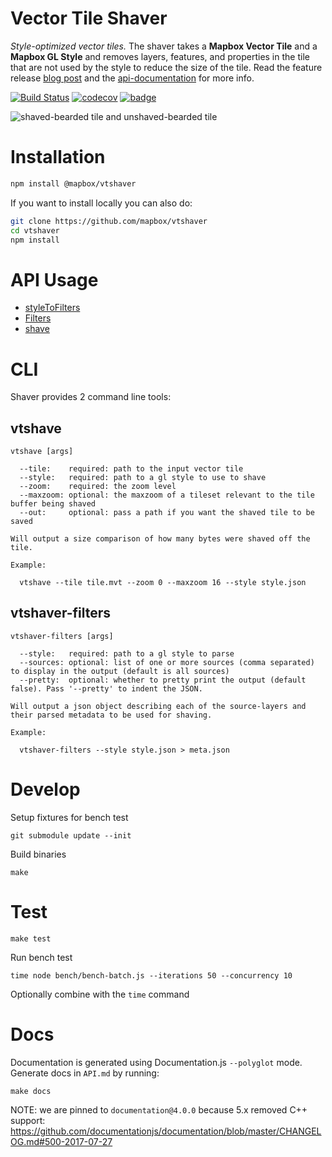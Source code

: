 # Vector Tile Shaver

*Style-optimized vector tiles.* The shaver takes a **Mapbox Vector Tile** and a **Mapbox GL Style** and removes layers, features, and properties in the tile that are not used by the style to reduce the size of the tile. Read the feature release [blog post](https://blog.mapbox.com/style-optimized-vector-tiles-39868da81275) and the [api-documentation](https://www.mapbox.com/api-documentation/#retrieve-tiles) for more info.

[![Build Status](https://travis-ci.com/mapbox/vtshaver.svg?branch=master)](https://travis-ci.com/mapbox/vtshaver)
[![codecov](https://codecov.io/gh/mapbox/vtshaver/branch/master/graph/badge.svg)](https://codecov.io/gh/mapbox/vtshaver)
[![badge](https://mapbox.s3.amazonaws.com/cpp-assets/node-cpp-skel-badge_blue.svg)](https://github.com/mapbox/node-cpp-skel)

![shaved-bearded tile and unshaved-bearded tile](https://user-images.githubusercontent.com/1943001/37542004-e49656b6-2919-11e8-9635-db1b47fcd0fa.jpg)

# Installation

```bash
npm install @mapbox/vtshaver
```

If you want to install locally you can also do:

```bash
git clone https://github.com/mapbox/vtshaver
cd vtshaver
npm install
```

# API Usage

* [styleToFilters](API-JavaScript.md#styletofilters)
* [Filters](API-CPP.md#filters)
* [shave](API-CPP.md#shave)

# CLI

Shaver provides 2 command line tools:

## vtshave

```
vtshave [args]

  --tile:    required: path to the input vector tile
  --style:   required: path to a gl style to use to shave
  --zoom:    required: the zoom level
  --maxzoom: optional: the maxzoom of a tileset relevant to the tile buffer being shaved
  --out:     optional: pass a path if you want the shaved tile to be saved

Will output a size comparison of how many bytes were shaved off the tile.

Example:

  vtshave --tile tile.mvt --zoom 0 --maxzoom 16 --style style.json
```

## vtshaver-filters

```
vtshaver-filters [args]

  --style:   required: path to a gl style to parse
  --sources: optional: list of one or more sources (comma separated) to display in the output (default is all sources)
  --pretty:  optional: whether to pretty print the output (default false). Pass '--pretty' to indent the JSON.

Will output a json object describing each of the source-layers and their parsed metadata to be used for shaving.

Example:

  vtshaver-filters --style style.json > meta.json
```

# Develop

Setup fixtures for bench test

```
git submodule update --init
```

Build binaries

```
make
```

# Test

```
make test
```

Run bench test

```
time node bench/bench-batch.js --iterations 50 --concurrency 10
```

Optionally combine with the `time` command

# Docs

Documentation is generated using Documentation.js `--polyglot` mode. Generate docs in `API.md` by running:

```
make docs
```

NOTE: we are pinned to `documentation@4.0.0` because 5.x removed C++ support: https://github.com/documentationjs/documentation/blob/master/CHANGELOG.md#500-2017-07-27
